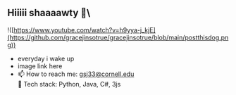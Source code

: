 ## Hiiiii shaaaawty 👋\
!([https://www.youtube.com/watch?v=h9yya-j_kjE](https://github.com/gracejinsotrue/gracejinsotrue/blob/main/postthisdog.png))
- everyday i wake up
- image link here
- 📫 How to reach me: gsj33@cornell.edu\
 🌱 Tech stack: Python, Java, C#, 3js

<!--
**gracejinsotrue/gracejinsotrue** is a ✨ _special_ ✨ repository because its `README.md` (this file) appears on your GitHub profile.

Here are some ideas to get you started:

- 🔭 I’m currently working on ...
- 🌱 I’m currently learning ...
- 👯 I’m looking to collaborate on ...
- 🤔 I’m looking for help with ...
- 💬 Ask me about ...
- 📫 How to reach me: gsj33@cornell.edu
- 😄 Pronouns: ...
- ⚡ Fun fact: ...
-->
